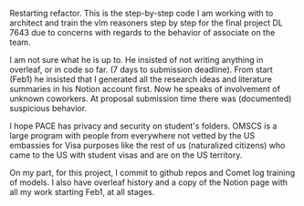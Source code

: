 Restarting refactor. This is the step-by-step code I am working with to architect and train the vlm reasoners step by step for the final project DL 7643 due to concerns with regards to the behavior of associate on the team.

I am not sure what he is up to. He insisted of not writing anything in overleaf, or in code so far. (7 days to submission deadline). From start (Feb1) he insisted that I generated all the research ideas and literature summaries in his Notion account first. Now he speaks of involvement of unknown coworkers. At proposal submission time there was (documented) suspicious behavior.

I hope PACE has privacy and security on student's folders. OMSCS is a large program with people from everywhere not vetted by the US embassies for Visa purposes like the rest of us (naturalized citizens) who came to the US with student visas and are on the US territory. 

On my part, for this project, I commit to github repos and Comet log training of models. I also have overleaf history and a copy of the Notion page with all my work starting Feb1, at all stages.
